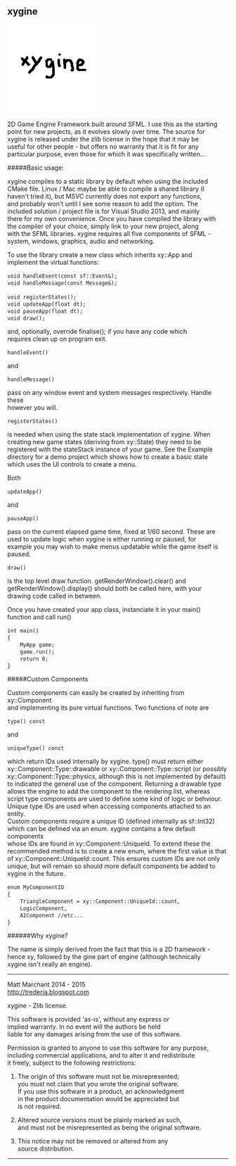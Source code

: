 xygine
------

![Logo by Baard](xygine/xygine.png?raw=true)

2D Game Engine Framework built around SFML. I use this as the starting  
point for new projects, as it evolves slowly over time. The source for  
xygine is released under the zlib license in the hope that it may be  
useful for other people - but offers no warranty that it is fit for any  
particular purpose, even those for which it was specifically written...  


#####Basic usage:

xygine compiles to a static library by default when using the included  
CMake file. Linux / Mac maybe be able to compile a shared library (I  
haven't tried it), but MSVC currently does not export any functions,  
and probably won't until I see some reason to add the option. The  
included solution / project file is for Visual Studio 2013, and mainly  
there for my own convenience. Once you have compiled the library with  
the compiler of your choice, simply link to your new project, along  
with the SFML libraries. xygine requires all five components of SFML -  
system, windows, graphics, audio and networking.  

To use the library create a new class which inherits xy::App and  
implement the virtual functions:

    void handleEvent(const sf::Event&);
    void handleMessage(const Message&);

    void registerStates();
    void updateApp(float dt);
    void pauseApp(float dt);
    void draw();

and, optionally, override finalise(); if you have any code which  
requires clean up on program exit.

    handleEvent()

and  

    handleMessage()

pass on any window event and system messages respectively. Handle these  
however you will.  

    registerStates()

is needed when using the state stack implementation of xygine. When  
creating new game states (deriving from xy::State) they need to be  
registered with the stateStack instance of your game. See the Example  
directory for a demo project which shows how to create a basic state  
which uses the UI controls to create a menu.  

Both

    updateApp()

and

    pauseApp()

pass on the current elapsed game time, fixed at 1/60 second. These are  
used to update logic when xygine is either running or paused, for  
example you may wish to make menus updatable while the game itself is  
paused.

    draw()

is the top level draw function. getRenderWindow().clear() and  
getRenderWindow().display() should both be called here, with your  
drawing code called in between.

Once you have created your app class, instanciate it in your main()  
function and call run()

    int main()
    {
    	MyApp game;
    	game.run();
    	return 0;
    }


#####Custom Components

Custom components can easily be created by inheriting from xy::Component  
and implementing its pure virtual functions. Two functions of note are  

    type() const
    
and

    uniqueType() const
    
which return IDs used internally by xygine. type() must return either  
xy::Component::Type::drawable or xy::Component::Type::script (or possibly  
xy::Component::Type::physics, although this is not implemented by default)  
to indicated the general use of the component. Returning a drawable type  
allows the engine to add the component to the rendering list, whereas  
script type components are used to define some kind of logic or behviour.  
Unique type IDs are used when accessing components attached to an entity.  
Custom components require a unique ID (defined internally as sf::Int32)  
which can be defined via an enum. xygine contains a few default components  
whose IDs are found in xy::Component::UniqueId. To extend these the  
recommended method is to create a new enum, where the first value is that  
of xy::Component::UniqueId::count. This ensures custom IDs are not only  
unique, but will remain so should more default components be added to  
xygine in the future.

    enum MyComponentID
    {
        TriangleComponent = xy::Component::UniqueId::count,
        LogicComponent,
        AIComponent //etc...
    }



######Why xygine?

The name is simply derived from the fact that this is a 2D framework -   
hence xy, followed by the gine part of engine (although technically  
xygine isn't really an engine).


-----------------------------------------------------------------------

Matt Marchant 2014 - 2015  
http://trederia.blogspot.com  

xygine - Zlib license.  

This software is provided 'as-is', without any express or  
implied warranty. In no event will the authors be held  
liable for any damages arising from the use of this software.  

Permission is granted to anyone to use this software for any purpose,  
including commercial applications, and to alter it and redistribute  
it freely, subject to the following restrictions:  

1. The origin of this software must not be misrepresented;  
you must not claim that you wrote the original software.  
If you use this software in a product, an acknowledgment  
in the product documentation would be appreciated but  
is not required.  

2. Altered source versions must be plainly marked as such,  
and must not be misrepresented as being the original software.  

3. This notice may not be removed or altered from any  
source distribution.  

-----------------------------------------------------------------------
